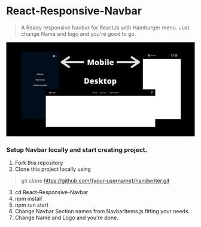 # React-Responsive-Navbar
> A Ready responsive Navbar for ReactJs with Hamburger menu. Just change Name and logo and you're good to go.

<p align="center">
  <img src="https://raw.githubusercontent.com/sarveshh/sarveshh/main/Github%20Template.png" alt="demo"/>
</p>

### Setup Navbar locally and start creating project.

1. Fork this repository
2. Clone this project locally using
> git clone https://github.com/{your-username}/handwriter.git
3. cd React-Responsive-Navbar
4. npm install
5. npm run start
6. Change Navbar Section names from NavbarItems.js fitting your needs.
7. Change Name and Logo and you're done.
